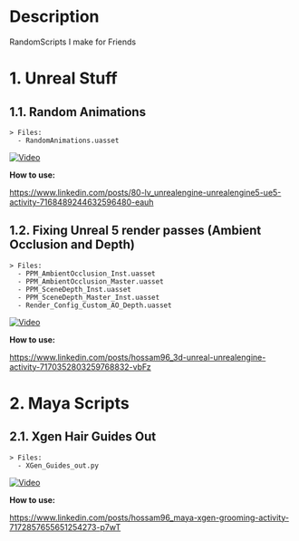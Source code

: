 # Description
RandomScripts I make for Friends
# 1. Unreal Stuff
  ## 1.1. Random Animations
    > Files: 
      - RandomAnimations.uasset
  [![Video](https://img.youtube.com/vi/MWQawkkKmHI/0.jpg)](https://www.youtube.com/watch?v=MWQawkkKmHI)
  
  **How to use:**
  
  https://www.linkedin.com/posts/80-lv_unrealengine-unrealengine5-ue5-activity-7168489244632596480-eauh

  ## 1.2. Fixing Unreal 5 render passes (Ambient Occlusion and Depth)
    > Files:
      - PPM_AmbientOcclusion_Inst.uasset
      - PPM_AmbientOcclusion_Master.uasset
      - PPM_SceneDepth_Inst.uasset
      - PPM_SceneDepth_Master_Inst.uasset
      - Render_Config_Custom_AO_Depth.uasset
  [![Video](https://img.youtube.com/vi/VQFMZcNvh2s/0.jpg)](https://www.youtube.com/watch?v=VQFMZcNvh2s)

  **How to use:**
  
  https://www.linkedin.com/posts/hossam96_3d-unreal-unrealengine-activity-7170352803259768832-vbFz

# 2. Maya Scripts
  ## 2.1. Xgen Hair Guides Out
    > Files:
      - XGen_Guides_out.py
  [![Video](https://img.youtube.com/vi/Ykd6H6g_F8o/0.jpg)](https://www.youtube.com/watch?v=Ykd6H6g_F8o)

**How to use:**

https://www.linkedin.com/posts/hossam96_maya-xgen-grooming-activity-7172857655651254273-p7wT
  
